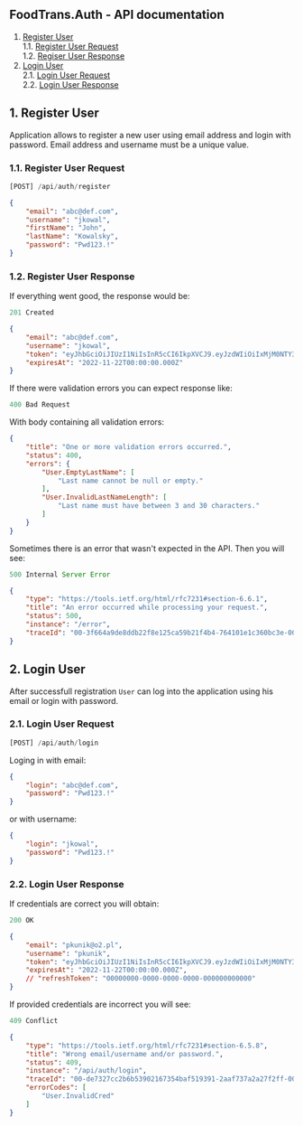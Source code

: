 ## FoodTrans.Auth - API documentation

1. [Register User](#1-register-user)\
    1.1. [Register User Request](#11-register-user-request) \
    1.2. [Regiser User Response](#12-register-user-response) 
2. [Login User](#2-login-user) \
    2.1. [Login User Request](#21-login-user-request) \
    2.2. [Login User Response](#22-login-user-response)

## 1. Register User

Application allows to register a new user using email address and login with password. Email address and username must be a unique value.

### 1.1. Register User Request

```js
[POST] /api/auth/register
```

```json
{
    "email": "abc@def.com",
    "username": "jkowal",
    "firstName": "John",
    "lastName": "Kowalsky",
    "password": "Pwd123.!"
}
```

### 1.2. Register User Response

If everything went good, the response would be:

```js
201 Created
```

```json
{
    "email": "abc@def.com",
    "username": "jkowal",
    "token": "eyJhbGciOiJIUzI1NiIsInR5cCI6IkpXVCJ9.eyJzdWIiOiIxMjM0NTY3ODkwIiwibmFtZSI6IkpvaG4gRG9lIiwiaWF0IjoxNTE2MjM5MDIyfQ.SflKxwRJSMeKKF2QT4fwpMeJf36POk6yJV_adQssw5c",
    "expiresAt": "2022-11-22T00:00:00.000Z"
}
```

If there were validation errors you can expect response like:

```js
400 Bad Request
```

With body containing all validation errors:

```json
{
    "title": "One or more validation errors occurred.",
    "status": 400,
    "errors": {
        "User.EmptyLastName": [
            "Last name cannot be null or empty."
        ],
        "User.InvalidLastNameLength": [
            "Last name must have between 3 and 30 characters."
        ]
    }
}
```

Sometimes there is an error that wasn't expected in the API. Then you will see:

```js
500 Internal Server Error
```

```json
{
    "type": "https://tools.ietf.org/html/rfc7231#section-6.6.1",
    "title": "An error occurred while processing your request.",
    "status": 500,
    "instance": "/error",
    "traceId": "00-3f664a9de8ddb22f8e125ca59b21f4b4-764101e1c360bc3e-00"
}
```

## 2. Login User

After successfull registration `User` can log into the application using his email or login with password.

### 2.1. Login User Request

```js
[POST] /api/auth/login
```

Loging in with email:

```json
{
    "login": "abc@def.com", 
    "password": "Pwd123.!"
}
```

or with username:

```json
{
    "login": "jkowal",
    "password": "Pwd123.!"
}
```

### 2.2. Login User Response

If credentials are correct you will obtain:

```js
200 OK
```

```json
{
    "email": "pkunik@o2.pl",
    "username": "pkunik",
    "token": "eyJhbGciOiJIUzI1NiIsInR5cCI6IkpXVCJ9.eyJzdWIiOiIxMjM0NTY3ODkwIiwibmFtZSI6IkpvaG4gRG9lIiwiaWF0IjoxNTE2MjM5MDIyfQ.SflKxwRJSMeKKF2QT4fwpMeJf36POk6yJV_adQssw5c",
    "expiresAt": "2022-11-22T00:00:00.000Z",
    // "refreshToken": "00000000-0000-0000-0000-000000000000"
}
```

If provided credentials are incorrect you will see:

```js
409 Conflict
```

```json
{
    "type": "https://tools.ietf.org/html/rfc7231#section-6.5.8",
    "title": "Wrong email/username and/or password.",
    "status": 409,
    "instance": "/api/auth/login",
    "traceId": "00-de7327cc2b6b53902167354baf519391-2aaf737a2a27f2ff-00",
    "errorCodes": [
        "User.InvalidCred"
    ]
}
```